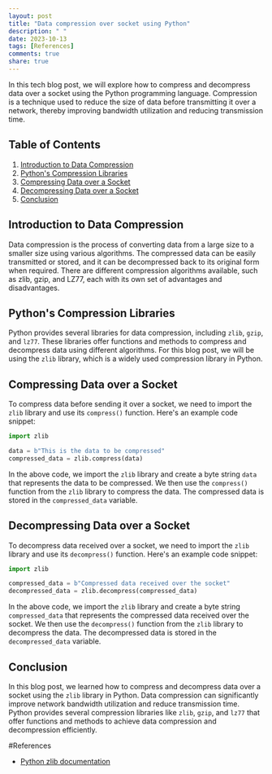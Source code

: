 ```yaml
---
layout: post
title: "Data compression over socket using Python"
description: " "
date: 2023-10-13
tags: [References]
comments: true
share: true
---
```


In this tech blog post, we will explore how to compress and decompress data over a socket using the Python programming language. Compression is a technique used to reduce the size of data before transmitting it over a network, thereby improving bandwidth utilization and reducing transmission time.

## Table of Contents
1. [Introduction to Data Compression](#introduction-to-data-compression)
2. [Python's Compression Libraries](#pythons-compression-libraries)
3. [Compressing Data over a Socket](#compressing-data-over-a-socket)
4. [Decompressing Data over a Socket](#decompressing-data-over-a-socket)
5. [Conclusion](#conclusion)

## Introduction to Data Compression

Data compression is the process of converting data from a large size to a smaller size using various algorithms. The compressed data can be easily transmitted or stored, and it can be decompressed back to its original form when required. There are different compression algorithms available, such as zlib, gzip, and LZ77, each with its own set of advantages and disadvantages.

## Python's Compression Libraries

Python provides several libraries for data compression, including `zlib`, `gzip`, and `lz77`. These libraries offer functions and methods to compress and decompress data using different algorithms. For this blog post, we will be using the `zlib` library, which is a widely used compression library in Python.

## Compressing Data over a Socket

To compress data before sending it over a socket, we need to import the `zlib` library and use its `compress()` function. Here's an example code snippet:

```python
import zlib

data = b"This is the data to be compressed"
compressed_data = zlib.compress(data)
```

In the above code, we import the `zlib` library and create a byte string `data` that represents the data to be compressed. We then use the `compress()` function from the `zlib` library to compress the data. The compressed data is stored in the `compressed_data` variable.

## Decompressing Data over a Socket

To decompress data received over a socket, we need to import the `zlib` library and use its `decompress()` function. Here's an example code snippet:

```python
import zlib

compressed_data = b"Compressed data received over the socket"
decompressed_data = zlib.decompress(compressed_data)
```

In the above code, we import the `zlib` library and create a byte string `compressed_data` that represents the compressed data received over the socket. We then use the `decompress()` function from the `zlib` library to decompress the data. The decompressed data is stored in the `decompressed_data` variable.

## Conclusion

In this blog post, we learned how to compress and decompress data over a socket using the `zlib` library in Python. Data compression can significantly improve network bandwidth utilization and reduce transmission time. Python provides several compression libraries like `zlib`, `gzip`, and `lz77` that offer functions and methods to achieve data compression and decompression efficiently.

#References
- [Python zlib documentation](https://docs.python.org/3/library/zlib.html)